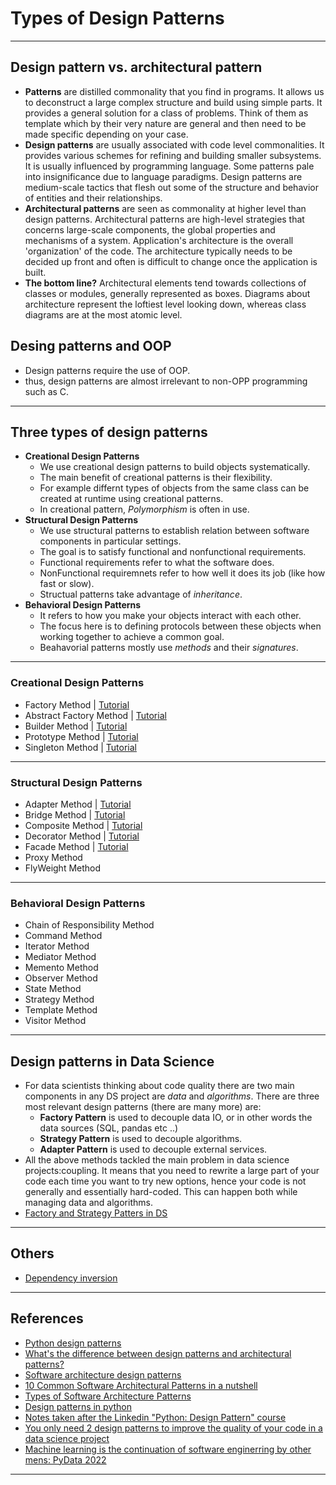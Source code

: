 # Types of Design Patterns
***

## Design pattern vs. architectural pattern
- **Patterns** are distilled commonality that you find in programs. It allows us to deconstruct a large complex structure and build using simple parts. It provides a general solution for a class of problems. Think of them as template which by their very nature are general and then need to be made specific depending on your case.
- **Design patterns** are usually associated with code level commonalities. It provides various schemes for refining and building smaller subsystems. It is usually influenced by programming language. Some patterns pale into insignificance due to language paradigms. Design patterns are medium-scale tactics that flesh out some of the structure and behavior of entities and their relationships.
- **Architectural patterns** are seen as commonality at higher level than design patterns. Architectural patterns are high-level strategies that concerns large-scale components, the global properties and mechanisms of a system. Application's architecture is the overall 'organization' of the code. The architecture typically needs to be decided up front and often is difficult to change once the application is built.
- **The bottom line?** Architectural elements tend towards collections of classes or modules, generally represented as boxes. Diagrams about architecture represent the loftiest level looking down, whereas class diagrams are at the most atomic level.

## Desing patterns and OOP
- Design patterns require the use of OOP.
- thus, design patterns are almost irrelevant to non-OPP programming such as C.
***

## Three types of design patterns
- **Creational Design Patterns**
  - We use creational design patterns to build objects systematically.
  - The main benefit of creational patterns is their flexibility.
  - For example differnt types of objects from the same class can be created at runtime using creational patterns.
  - In creational pattern, *Polymorphism* is often in use.
- **Structural Design Patterns**
  - We use structural patterns to establish relation between software components in particular settings.
  - The goal is to satisfy functional and nonfunctional requirements.
  - Functional requirements refer to what the software does.
  - NonFunctional requiremnets refer to how well it does its job (like how fast or slow).
  - Structual patterns take advantage of *inheritance*.
- **Behavioral Design Patterns**
  - It refers to how you make your objects interact with each other.
  - The focus here is to defining protocols between these objects when working together to achieve a common goal.
  - Beahavorial patterns mostly use *methods* and their *signatures*.
***

### Creational Design Patterns
- Factory Method | [Tutorial](https://github.com/kyaiooiayk/Python-Programming/blob/main/tutorials/Design_And_Architecture_Patterns/tutorials/Design%20Patterns%20-%20Factory%20Method.ipynb)
- Abstract Factory Method | [Tutorial](https://github.com/kyaiooiayk/Python-Programming/blob/main/tutorials/Design_And_Architecture_Patterns/tutorials/Design%20Patterns%20-%20Abstarct%20Factory%20Method.ipynb)
- Builder Method | [Tutorial](https://github.com/kyaiooiayk/Awesome-Python-Programming-Notes/blob/main/tutorials/Design_And_Architecture_Patterns/tutorials/Creational%20Design%20Patterns%20-%20Builder%20Factory%20Method.ipynb)
- Prototype Method | [Tutorial](https://github.com/kyaiooiayk/Awesome-Python-Programming-Notes/blob/main/tutorials/Design_And_Architecture_Patterns/tutorials/Creational%20Design%20Patterns%20-%20Prototype%20Method.ipynb)
- Singleton Method | [Tutorial](https://github.com/kyaiooiayk/Awesome-Python-Programming-Notes/blob/main/tutorials/Design_And_Architecture_Patterns/tutorials/Creational%20Design%20Patterns%20-%20Singleton%20Method.ipynb)
***

### Structural Design Patterns
- Adapter Method | [Tutorial](https://github.com/kyaiooiayk/Awesome-Python-Programming-Notes/blob/main/tutorials/Design_And_Architecture_Patterns/tutorials/Structural%20Design%20Patterns%20-%20Adapter%20Method.ipynb)
- Bridge Method | [Tutorial](https://github.com/kyaiooiayk/Awesome-Python-Programming-Notes/blob/main/tutorials/Design_And_Architecture_Patterns/tutorials/Structural%20Design%20Patterns%20-%20Bridge%20Method.ipynb)
- Composite Method | [Tutorial](https://github.com/kyaiooiayk/Awesome-Python-Programming-Notes/blob/main/tutorials/Design_And_Architecture_Patterns/tutorials/Structural%20Design%20Patterns%20-%20Composite%20Method.ipynb)
- Decorator Method | [Tutorial](https://github.com/kyaiooiayk/Awesome-Python-Programming-Notes/blob/main/tutorials/Design_And_Architecture_Patterns/tutorials/Structural%20Design%20Patterns%20-%20Decorator%20Method.ipynb)
- Facade Method | [Tutorial](https://github.com/kyaiooiayk/Awesome-Python-Programming-Notes/blob/main/tutorials/Design_And_Architecture_Patterns/tutorials/Structural%20Design%20Patterns%20-%20Facade%20Method.ipynb)
- Proxy Method
- FlyWeight Method
***

### Behavioral Design Patterns
- Chain of Responsibility Method
- Command Method
- Iterator Method
- Mediator Method
- Memento Method
- Observer Method
- State Method
- Strategy Method
- Template Method
- Visitor Method
***

## Design patterns in Data Science
- For data scientists thinking about code quality there are two main components in any DS project are *data* and *algorithms*.
There are three most relevant design patterns (there are many more) are: 
    - **Factory Pattern** is used to decouple data IO, or in other words the data sources (SQL, pandas etc ..)
    - **Strategy Pattern** is used to decouple algorithms.
    - **Adapter Pattern** is used to decouple external services.
- All the above methods tackled the main problem in data science projects:coupling. It means that you need to rewrite a large part of your code each time you want to try new options, hence your code is not generally and essentially hard-coded. This can happen both while managing data and  algorithms.
- [Factory and Strategy Patters in DS](https://github.com/kyaiooiayk/Awesome-Python-Programming-Notes/blob/main/tutorials/Design_And_Architecture_Patterns/tutorials/Factory%20and%20Strategy%20Patterns%20in%20DS.ipynb)
***

## Others
- [Dependency inversion](https://github.com/kyaiooiayk/Awesome-Python-Programming-Notes/blob/main/tutorials/Design_And_Architecture_Patterns/tutorials/Dependency%20Inversion.ipynb)
***

## References
- [Python design patterns](https://www.geeksforgeeks.org/python-design-patterns/)
- [What's the difference between design patterns and architectural patterns?](https://stackoverflow.com/questions/4243187/whats-the-difference-between-design-patterns-and-architectural-patterns)
- [Software architecture design patterns](https://stackoverflow.com/questions/4192887/software-architecture-design-patterns/46419722#46419722)
- [10 Common Software Architectural Patterns in a nutshell](https://towardsdatascience.com/10-common-software-architectural-patterns-in-a-nutshell-a0b47a1e9013)
- [Types of Software Architecture Patterns](https://www.geeksforgeeks.org/types-of-software-architecture-patterns/?ref=gcse)
- [Design patterns in python](https://refactoring.guru/design-patterns/python)
- [Notes taken after the Linkedin "Python: Design Pattern" course](https://github.com/pyGuru123/Python-design-Patterns)
- [You only need 2 design patterns to improve the quality of your code in a data science project](https://laszlo.substack.com/p/you-only-need-2-design-patterns-to)
- [Machine learning is the continuation of software enginerring by other mens: PyData 2022](file:///Users/gm_main/Downloads/2942283f-12f6-4548-80c2-071d3edb08f4.pdf.pdf)
***
